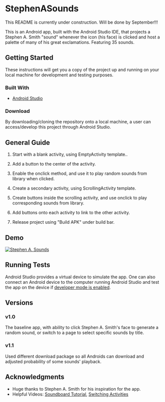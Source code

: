 # StephenASounds
This README is currently under construction. Will be done by September!!!


This is an Android app, built with the Android Studio IDE, that projects a Stephen A. Smith "sound" whenever the icon (his face) is clicked and host a palette of many of his great exclamations. Featuring 35 sounds.

## Getting Started
These instructions will get you a copy of the project up and running on your local machine for development and testing purposes.

### Built With
* [Android Studio](https://developer.android.com/studio/index.html) 

### Download
By downloading/cloning the repository onto a local machine, a user can access/develop this project through Android Studio.

## General Guide
1. Start with a blank activity, using EmptyActivity template..

2. Add a button to the center of the activity.

3. Enable the onclick method, and use it to play random sounds from library when clicked.

4. Create a secondary activity, using ScrollingActivity template.

5. Create buttons inside the scrolling activity, and use onclick to play corresponding sounds from library.

6. Add buttons onto each activity to link to the other activity.

7. Release project using "Build APK" under build bar.

## Demo
[![Stephen A. Sounds](http://img.youtube.com/vi/tZKLxY2MVzA/0.jpg)](http://www.youtube.com/watch?v=tZKLxY2MVzA "Stephen A. Sounds App Demo")

## Running Tests
Android Studio provides a virtual device to simulate the app. One can also connect an Android device to the computer running Android Studio and test the app on the device if [developer mode is enabled](https://www.digitaltrends.com/mobile/how-to-get-developer-options-on-android/).

## Versions

### v1.0 
The baseline app, with ability to click Stephen A. Smith's face to generate a random sound, or switch to a page to select specific sounds by title.

### v1.1
Used different download package so all Androids can download and adjusted probability of some sounds' playback.

## Acknowledgments
* Huge thanks to Stephen A. Smith for his inspiration for the app.
* Helpful Videos: [Soundboard Tutorial](https://www.youtube.com/watch?v=EOzAF0BfnM4), [Switching Activities](https://www.youtube.com/watch?v=n21mXO1ASJM&t=)